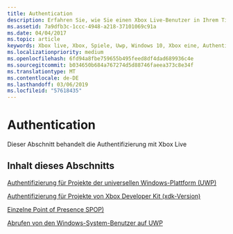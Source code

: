 ```yaml
---
title: Authentication
description: Erfahren Sie, wie Sie einen Xbox Live-Benutzer in Ihrem Titel anmelden.
ms.assetid: 7a9dfb3c-1ccc-4948-a218-37101069c91a
ms.date: 04/04/2017
ms.topic: article
keywords: Xbox live, Xbox, Spiele, Uwp, Windows 10, Xbox eine, Authentifizierung,-Anmeldung
ms.localizationpriority: medium
ms.openlocfilehash: 6fd94a8fbe759655b495feed8df4dad689936c4e
ms.sourcegitcommit: b034650b684a767274d5d88746faeea373c8e34f
ms.translationtype: MT
ms.contentlocale: de-DE
ms.lasthandoff: 03/06/2019
ms.locfileid: "57618435"
---
```

# <a name="authentication"></a>Authentication

Dieser Abschnitt behandelt die Authentifizierung mit Xbox Live

## <a name="in-this-section"></a>Inhalt dieses Abschnitts

[Authentifizierung für Projekte der universellen Windows-Plattform (UWP)](authentication-for-UWP-projects.md)

[Authentifizierung für Projekte von Xbox Developer Kit (xdk-Version)](authentication-for-XDK-projects.md)

[Einzelne Point of Presence SPOP)](single-point-of-presence.md)

[Abrufen von den Windows-System-Benutzer auf UWP](retrieving-windows-system-user-on-UWP.md)
